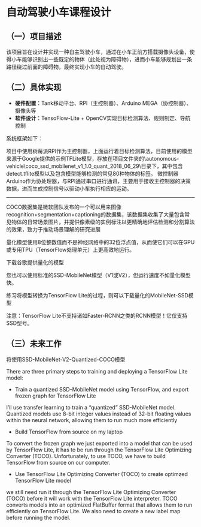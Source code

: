 # 自动驾驶小车课程设计

## （一）项目描述
该项目旨在设计并实现一种自主驾驶小车，通过在小车正前方搭载摄像头设备，使得小车能够识别出一些既定的物体（此处视为障碍物），进而小车能够规划出一条路径绕过前面的障碍物，最终实现小车的自动驾驶。


## （二）具体实现
* **硬件配置**：Tank移动平台、RPI（主控制器）、Arduino MEGA（协控制器）、摄像头等
* **软件设计**：TensoFlow-Lite + OpenCV实现目标检测算法、规则制定、导航控制

系统框架如下：



项目中使用树莓派RPI作为主控制器，上面运行着目标检测算法，目前使用的模型来源于Google提供的示例TFLite模型，存放在项目文件夹的\autonomous-vehicle\coco_ssd_mobilenet_v1_1.0_quant_2018_06_29\目录下，其中包含detect.tflite模型以及包含模型能够检测的常见80种物体的标签。
微控制器Arduino作为协处理器，与RPI通过串口进行通讯，主要用于接收主控制器的决策数据，进而生成控制信号以驱动小车执行相应的运动。

-------------------------------------------------------------------------------------------------------------------
COCO数据集是微软团队发布的一个可以用来图像recognition+segmentation+captioning的数据集，该数据集收集了大量包含常见物体的日常场景图片，并提供像素级的实例标注以更精确地评估检测和分割算法的效果，致力于推动场景理解的研究进展

量化模型使用8位整数值而不是神经网络中的32位浮点值，从而使它们可以在GPU或专用TPU（TensorFlow处理单元）上更高效地运行。

下载谷歌提供量化的模型

您也可以使用标准的SSD-MobileNet模型（V1或V2），但运行速度不如量化模型快。

练习将模型转换为TensorFlow Lite的过程，则可以下载量化的MobileNet-SSD模型

注意：TensorFlow Lite不支持诸如Faster-RCNN之类的RCNN模型！它仅支持SSD型号。


## （三）未来工作

将使用SSD-MobileNet-V2-Quantized-COCO模型

There are three primary steps to training and deploying a TensorFlow Lite model:

* Train a quantized SSD-MobileNet model using TensorFlow, and export frozen graph for TensorFlow Lite

I’ll use transfer learning to train a “quantized” SSD-MobileNet model. Quantized models use 8-bit integer values instead of 32-bit floating values within the neural network, allowing them to run much more efficiently
* Build TensorFlow from source on my laptop

To convert the frozen graph we just exported into a model that can be used by TensorFlow Lite, it has to be run through the TensorFlow Lite Optimizing Converter (TOCO). Unfortunately, to use TOCO, we have to build TensorFlow from source on our computer.
* Use TensorFlow Lite Optimizing Converter (TOCO) to create optimzed TensorFlow Lite model

we still need run it through the TensorFlow Lite Optimizing Converter (TOCO) before it will work with the TensorFlow Lite interpreter. TOCO converts models into an optimized FlatBuffer format that allows them to run efficiently on TensorFlow Lite. We also need to create a new label map before running the model.
